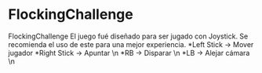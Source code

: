 # FlockingChallenge
FlockingChallenge
El juego fué diseñado para ser jugado con Joystick. Se recomienda el uso de este para una mejor experiencia.
*Left Stick -> Mover jugador
*Right Stick -> Apuntar \n
*RB -> Disparar \n
*LB -> Alejar cámara \n
